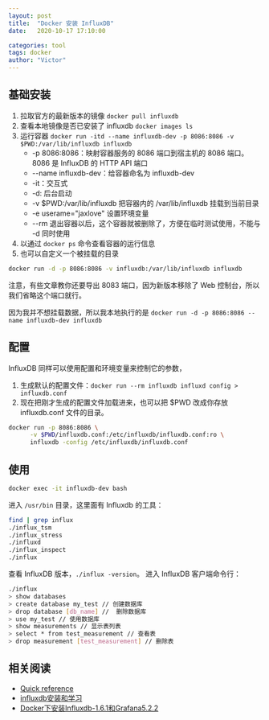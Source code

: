 ```yaml
---
layout: post
title:  "Docker 安装 InfluxDB"
date:   2020-10-17 17:10:00

categories: tool
tags: docker
author: "Victor"
---
```


## 基础安装

1. 拉取官方的最新版本的镜像 `docker pull influxdb`
2. 查看本地镜像是否已安装了 influxdb `docker images ls`
3. 运行容器 `docker run -itd --name influxdb-dev -p 8086:8086 -v $PWD:/var/lib/influxdb influxdb`
    * -p 8086:8086：映射容器服务的 8086 端口到宿主机的 8086 端口。8086 是 InfluxDB 的 HTTP API 端口
    * --name influxdb-dev：给容器命名为 influxdb-dev
    * -it：交互式
    * -d: 后台启动
    * -v $PWD:/var/lib/influxdb 把容器内的 /var/lib/influxdb 挂载到当前目录
    * -e userame="jaxlove" 设置环境变量
    * --rm 退出容器以后，这个容器就被删除了，方便在临时测试使用，不能与 -d 同时使用
4. 以通过 `docker ps` 命令查看容器的运行信息
5. 也可以自定义一个被挂载的目录

```bash
docker run -d -p 8086:8086 -v influxdb:/var/lib/influxdb influxdb
```

注意，有些文章教你还要导出 8083 端口，因为新版本移除了 Web 控制台，所以我们省略这个端口就行。

因为我并不想挂载数据，所以我本地执行的是 `docker run -d -p 8086:8086 --name influxdb-dev influxdb`

## 配置

InfluxDB 同样可以使用配置和环境变量来控制它的参数，

1. 生成默认的配置文件：`docker run --rm influxdb influxd config > influxdb.conf`
2. 现在把刚才生成的配置文件加载进来，也可以把 $PWD 改成你存放 influxdb.conf 文件的目录。

```bash
docker run -p 8086:8086 \
      -v $PWD/influxdb.conf:/etc/influxdb/influxdb.conf:ro \
      influxdb -config /etc/influxdb/influxdb.conf
```

## 使用

```bash
docker exec -it influxdb-dev bash
```

进入 `/usr/bin` 目录，这里面有 Influxdb 的工具：

```bash
find | grep influx
./influx_tsm
./influx_stress
./influxd
./influx_inspect
./influx
```

查看 InfluxDB 版本，`./influx -version`。
进入 InfluxDB 客户端命令行：

```bash
./influx
> show databases
> create database my_test // 创建数据库
> drop database [db_name] //  删除数据库
> use my_test // 使用数据库
> show measurements // 显示表列表
> select * from test_measurement // 查看表
> drop measurement [test_measurement] // 删除表
```

## 相关阅读

* [Quick reference](https://hub.docker.com/_/influxdb)
* [influxdb安装和学习](https://www.cnblogs.com/woshimrf/p/docker-influxdb.html)
* [Docker下安装Influxdb-1.6.1和Grafana5.2.2](https://www.cnblogs.com/LUA123/p/9507029.html)
